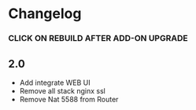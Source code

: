 # Changelog
### CLICK ON REBUILD AFTER ADD-ON UPGRADE

## 2.0

- Add integrate WEB UI
- Remove all stack nginx ssl 
- Remove Nat 5588 from Router
